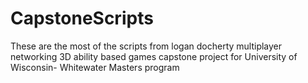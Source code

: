 # CapstoneScripts

These are the most of the scripts from logan docherty multiplayer networking 3D ability based games capstone project for University of Wisconsin- Whitewater Masters program
